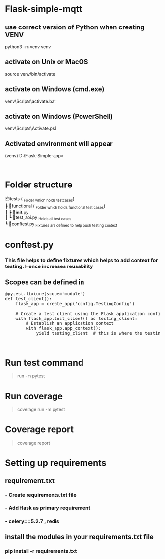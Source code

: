# Flask-simple-mqtt
 
##  use correct version of Python when creating VENV
python3 -m venv venv

##  activate on Unix or MacOS
source venv/bin/activate

##  activate on Windows (cmd.exe)
venv\Scripts\activate.bat

##  activate on Windows (PowerShell)
venv\Scripts\Activate.ps1

##  Activated environment will appear
(venv) D:\Flask-Simple-app>

<br/>

# Folder structure 

📦tests ( <sub>Folder which holds testcases</sub>) <br />
 ┣ 📂functional (<sub> Folder which holds functional test cases</sub>)<br />
 ┃ ┣ 📜__init__.py <br />
 ┃ ┗ 📜test_api.py <sub> Holds all test cases</sub><br/> 
 ┗ 📜conftest.py<sub> Fixtures are defined to help push testing context</sub><br />


 # conftest.py
 ### This file helps to define fixtures which helps to add context for testing. Hence increases reusability 

 ## Scopes can be defined in 
 <pre>
@pytest.fixture(scope='module')
def test_client():
    flask_app = create_app('config.TestingConfig')

    # Create a test client using the Flask application configured for testing
    with flask_app.test_client() as testing_client:
        # Establish an application context
        with flask_app.app_context():
            yield testing_client  # this is where the testing happens!

 </pre>

# Run test command 
> run -m pytest

# Run coverage
> coverage run -m pytest

# Coverage report
> coverage report

# Setting up requirements

## requirement.txt
### -  Create requirements.txt file
### - Add flask as primary requirement
### - celery==5.2.7 , redis

##  install the modules in your requirements.txt file

### pip install -r requirements.txt